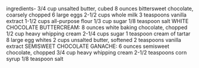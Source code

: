 ingredients-
3/4 cup unsalted butter, cubed
8 ounces bittersweet chocolate, coarsely chopped
6 large eggs
2-1/2 cups whole milk
3 teaspoons vanilla extract
1-1/2 cups all-purpose flour
1/3 cup sugar
1/8 teaspoon salt
WHITE CHOCOLATE BUTTERCREAM:
8 ounces white baking chocolate, chopped
1/2 cup heavy whipping cream
2-1/4 cups sugar
1 teaspoon cream of tartar
8 large egg whites
2 cups unsalted butter, softened
2 teaspoons vanilla extract
SEMISWEET CHOCOLATE GANACHE:
6 ounces semisweet chocolate, chopped
3/4 cup heavy whipping cream
2-1/2 teaspoons corn syrup
1/8 teaspoon salt